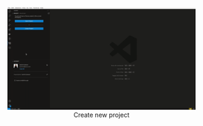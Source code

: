 <figure align="center">
  <img alt="All Open Sidebar Views" src="./images/CreateProject.gif">
  <figcaption>Create new project</figcaption>
</figure>
